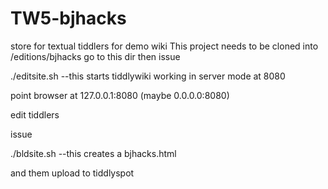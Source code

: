 TW5-bjhacks
===========

store for textual tiddlers for demo wiki
This project needs to be cloned into /editions/bjhacks
go to this dir then issue

./editsite.sh  --this starts tiddlywiki working in server mode at 8080

point browser at 127.0.0.1:8080 (maybe 0.0.0.0:8080)

edit tiddlers

issue

./bldsite.sh --this creates a bjhacks.html 

and them upload to tiddlyspot
